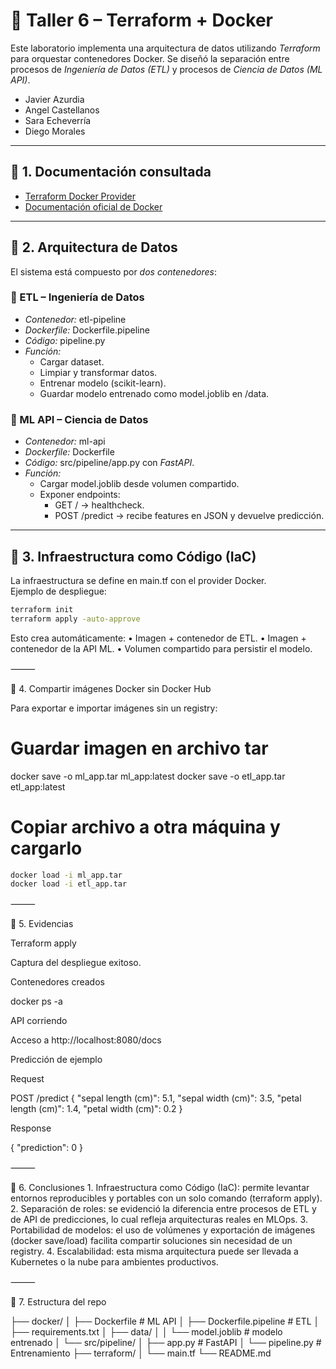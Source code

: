 # 🚀 Taller 6 – Terraform + Docker

Este laboratorio implementa una arquitectura de datos utilizando *Terraform* para orquestar contenedores Docker. Se diseñó la separación entre procesos de *Ingeniería de Datos (ETL)* y procesos de *Ciencia de Datos (ML API)*.  

- Javier Azurdia
- Angel Castellanos
- Sara Echeverría
- Diego Morales
---

## 📌 1. Documentación consultada
- [Terraform Docker Provider](https://registry.terraform.io/providers/kreuzwerker/docker/latest/docs)  
- [Documentación oficial de Docker](https://docs.docker.com/)  

---

## 📌 2. Arquitectura de Datos

El sistema está compuesto por *dos contenedores*:

### 🔹 ETL – Ingeniería de Datos
- *Contenedor:* etl-pipeline  
- *Dockerfile:* Dockerfile.pipeline  
- *Código:* pipeline.py  
- *Función:* 
  - Cargar dataset.
  - Limpiar y transformar datos.
  - Entrenar modelo (scikit-learn).
  - Guardar modelo entrenado como model.joblib en /data.

### 🔹 ML API – Ciencia de Datos
- *Contenedor:* ml-api  
- *Dockerfile:* Dockerfile  
- *Código:* src/pipeline/app.py con *FastAPI*.  
- *Función:* 
  - Cargar model.joblib desde volumen compartido.
  - Exponer endpoints:
    - GET / → healthcheck.  
    - POST /predict → recibe features en JSON y devuelve predicción.

---

## 📌 3. Infraestructura como Código (IaC)

La infraestructura se define en main.tf con el provider Docker.  
Ejemplo de despliegue:

```bash
terraform init
terraform apply -auto-approve
```

Esto crea automáticamente:
	•	Imagen + contenedor de ETL.
	•	Imagen + contenedor de la API ML.
	•	Volumen compartido para persistir el modelo.

⸻

📌 4. Compartir imágenes Docker sin Docker Hub

Para exportar e importar imágenes sin un registry:

# Guardar imagen en archivo tar
docker save -o ml_app.tar ml_app:latest
docker save -o etl_app.tar etl_app:latest

# Copiar archivo a otra máquina y cargarlo
```bash
docker load -i ml_app.tar
docker load -i etl_app.tar
```


⸻

📌 5. Evidencias

Terraform apply

Captura del despliegue exitoso.

Contenedores creados

docker ps -a

API corriendo

Acceso a http://localhost:8080/docs

Predicción de ejemplo

Request

POST /predict
{
  "sepal length (cm)": 5.1,
  "sepal width (cm)": 3.5,
  "petal length (cm)": 1.4,
  "petal width (cm)": 0.2
}

Response

{
  "prediction": 0
}


⸻

📌 6. Conclusiones
	1.	Infraestructura como Código (IaC): permite levantar entornos reproducibles y portables con un solo comando (terraform apply).
	2.	Separación de roles: se evidenció la diferencia entre procesos de ETL y de API de predicciones, lo cual refleja arquitecturas reales en MLOps.
	3.	Portabilidad de modelos: el uso de volúmenes y exportación de imágenes (docker save/load) facilita compartir soluciones sin necesidad de un registry.
	4.	Escalabilidad: esta misma arquitectura puede ser llevada a Kubernetes o la nube para ambientes productivos.

⸻

📌 7. Estructura del repo

├── docker/
│   ├── Dockerfile          # ML API
│   ├── Dockerfile.pipeline # ETL
│   ├── requirements.txt
│   ├── data/
│   │   └── model.joblib    # modelo entrenado
│   └── src/pipeline/
│       ├── app.py          # FastAPI
│       └── pipeline.py     # Entrenamiento
├── terraform/
│   └── main.tf
└── README.md
